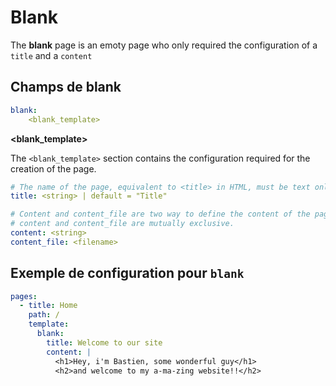 # Blank

The **blank** page is an emoty page who only required the configuration of a `title` and a `content`

## Champs de blank

```yaml
blank: 
    <blank_template>
```

**<blank_template>**

The `<blank_template>` section contains the configuration required for the creation of the page.

```yaml
# The name of the page, equivalent to <title> in HTML, must be text only.
title: <string> | default = "Title"

# Content and content_file are two way to define the content of the page, it can be use to insert HTML code in the page.
# content and content_file are mutually exclusive.
content: <string>
content_file: <filename>
```

## Exemple de configuration pour `blank`
```yaml
pages:
  - title: Home
    path: /
    template:
      blank:
        title: Welcome to our site
        content: |
          <h1>Hey, i'm Bastien, some wonderful guy</h1>
          <h2>and welcome to my a-ma-zing website!!</h2>
```